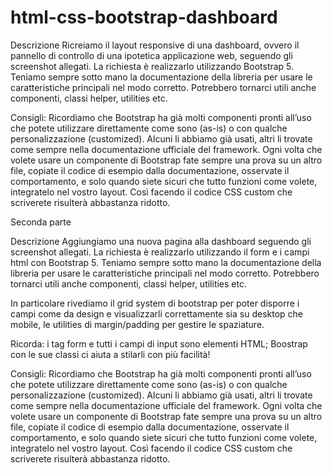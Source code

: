html-css-bootstrap-dashboard
===
Descrizione
Ricreiamo il layout responsive di una dashboard, ovvero il pannello di controllo di una ipotetica applicazione web, seguendo gli screenshot allegati.
La richiesta è realizzarlo utilizzando Bootstrap 5.
Teniamo sempre sotto mano la documentazione della libreria per usare le caratteristiche principali nel modo corretto.
Potrebbero tornarci utili anche componenti, classi helper, utilities etc.

Consigli:
Ricordiamo che Bootstrap ha già molti componenti pronti all’uso che potete utilizzare direttamente come sono (as-is) o con qualche personalizzazione (customized). Alcuni li abbiamo già usati, altri li trovate come sempre nella documentazione ufficiale del framework.
Ogni volta che volete usare un componente di Bootstrap fate sempre una prova su un altro file, copiate il codice di esempio dalla documentazione, osservate il comportamento, e solo quando siete sicuri che tutto funzioni come volete, integratelo nel vostro layout.
Così facendo il codice CSS custom che scriverete risulterà abbastanza ridotto.

Seconda parte

Descrizione
Aggiungiamo una nuova pagina alla dashboard seguendo gli screenshot allegati.
La richiesta è realizzarlo utilizzando il form e i campi html con Bootstrap 5.
Teniamo sempre sotto mano la documentazione della libreria per usare le caratteristiche principali nel modo corretto. Potrebbero tornarci utili anche componenti, classi helper, utilities etc.

In particolare rivediamo il grid system di bootstrap per poter disporre i campi come da design e visualizzarli correttamente sia su desktop che mobile, le utilities di margin/padding per gestire le spaziature.

Ricorda: i tag form e tutti i campi di input sono elementi HTML; Boostrap con le sue classi ci aiuta a stilarli con più facilità!

Consigli:
Ricordiamo che Bootstrap ha già molti componenti pronti all’uso che potete utilizzare direttamente come sono (as-is) o con qualche personalizzazione (customized). Alcuni li abbiamo già usati, altri li trovate come sempre nella documentazione ufficiale del framework.
Ogni volta che volete usare un componente di Bootstrap fate sempre una prova su un altro file, copiate il codice di esempio dalla documentazione, osservate il comportamento, e solo quando siete sicuri che tutto funzioni come volete, integratelo nel vostro layout.
Così facendo il codice CSS custom che scriverete risulterà abbastanza ridotto.
